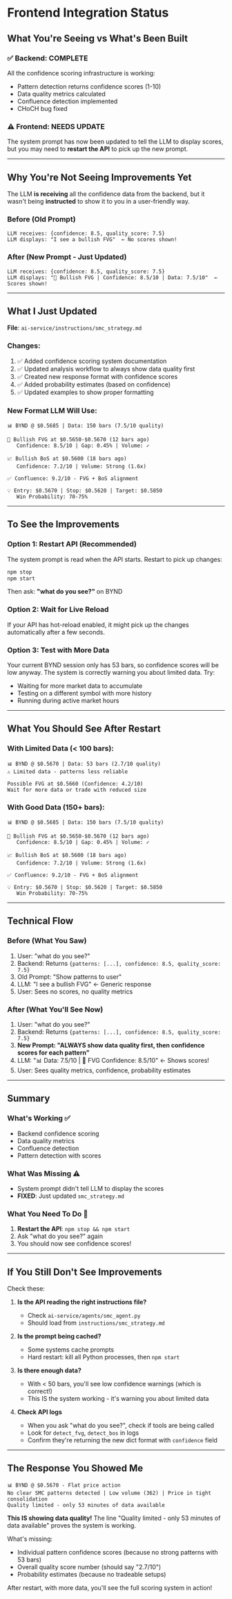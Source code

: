 # Frontend Integration Status

## What You're Seeing vs What's Been Built

### ✅ Backend: COMPLETE
All the confidence scoring infrastructure is working:
- Pattern detection returns confidence scores (1-10)
- Data quality metrics calculated
- Confluence detection implemented
- CHoCH bug fixed

### ⚠️ Frontend: NEEDS UPDATE
The system prompt has now been updated to tell the LLM to display scores, but you may need to **restart the API** to pick up the new prompt.

---

## Why You're Not Seeing Improvements Yet

The LLM **is receiving** all the confidence data from the backend, but it wasn't being **instructed** to show it to you in a user-friendly way.

### Before (Old Prompt)
```
LLM receives: {confidence: 8.5, quality_score: 7.5}
LLM displays: "I see a bullish FVG"  ← No scores shown!
```

### After (New Prompt - Just Updated)
```
LLM receives: {confidence: 8.5, quality_score: 7.5}
LLM displays: "🎯 Bullish FVG | Confidence: 8.5/10 | Data: 7.5/10"  ← Scores shown!
```

---

## What I Just Updated

**File**: `ai-service/instructions/smc_strategy.md`

### Changes:
1. ✅ Added confidence scoring system documentation
2. ✅ Updated analysis workflow to always show data quality first
3. ✅ Created new response format with confidence scores
4. ✅ Added probability estimates (based on confidence)
5. ✅ Updated examples to show proper formatting

### New Format LLM Will Use:
```
📊 BYND @ $0.5685 | Data: 150 bars (7.5/10 quality)

🎯 Bullish FVG at $0.5650-$0.5670 (12 bars ago)
   Confidence: 8.5/10 | Gap: 0.45% | Volume: ✓

📈 Bullish BoS at $0.5600 (18 bars ago)
   Confidence: 7.2/10 | Volume: Strong (1.6x)

✅ Confluence: 9.2/10 - FVG + BoS alignment

💡 Entry: $0.5670 | Stop: $0.5620 | Target: $0.5850
   Win Probability: 70-75%
```

---

## To See the Improvements

### Option 1: Restart API (Recommended)
The system prompt is read when the API starts. Restart to pick up changes:

```bash
npm stop
npm start
```

Then ask: **"what do you see?"** on BYND

### Option 2: Wait for Live Reload
If your API has hot-reload enabled, it might pick up the changes automatically after a few seconds.

### Option 3: Test with More Data
Your current BYND session only has 53 bars, so confidence scores will be low anyway. The system is correctly warning you about limited data. Try:
- Waiting for more market data to accumulate
- Testing on a different symbol with more history
- Running during active market hours

---

## What You Should See After Restart

### With Limited Data (< 100 bars):
```
📊 BYND @ $0.5670 | Data: 53 bars (2.7/10 quality)
⚠️ Limited data - patterns less reliable

Possible FVG at $0.5660 (Confidence: 4.2/10)
Wait for more data or trade with reduced size
```

### With Good Data (150+ bars):
```
📊 BYND @ $0.5685 | Data: 150 bars (7.5/10 quality)

🎯 Bullish FVG at $0.5650-$0.5670 (12 bars ago)
   Confidence: 8.5/10 | Gap: 0.45% | Volume: ✓

📈 Bullish BoS at $0.5600 (18 bars ago)
   Confidence: 7.2/10 | Volume: Strong (1.6x)

✅ Confluence: 9.2/10 - FVG + BoS alignment

💡 Entry: $0.5670 | Stop: $0.5620 | Target: $0.5850
   Win Probability: 70-75%
```

---

## Technical Flow

### Before (What You Saw)
1. User: "what do you see?"
2. Backend: Returns `{patterns: [...], confidence: 8.5, quality_score: 7.5}`
3. Old Prompt: "Show patterns to user"
4. LLM: "I see a bullish FVG" ← Generic response
5. User: Sees no scores, no quality metrics

### After (What You'll See Now)
1. User: "what do you see?"
2. Backend: Returns `{patterns: [...], confidence: 8.5, quality_score: 7.5}`
3. **New Prompt: "ALWAYS show data quality first, then confidence scores for each pattern"**
4. LLM: "📊 Data: 7.5/10 | 🎯 FVG Confidence: 8.5/10" ← Shows scores!
5. User: Sees quality metrics, confidence, probability estimates

---

## Summary

### What's Working ✅
- Backend confidence scoring
- Data quality metrics
- Confluence detection
- Pattern detection with scores

### What Was Missing ⚠️
- System prompt didn't tell LLM to display the scores
- **FIXED**: Just updated `smc_strategy.md`

### What You Need To Do 🔧
1. **Restart the API**: `npm stop && npm start`
2. Ask "what do you see?" again
3. You should now see confidence scores!

---

## If You Still Don't See Improvements

Check these:

1. **Is the API reading the right instructions file?**
   - Check `ai-service/agents/smc_agent.py`
   - Should load from `instructions/smc_strategy.md`

2. **Is the prompt being cached?**
   - Some systems cache prompts
   - Hard restart: kill all Python processes, then `npm start`

3. **Is there enough data?**
   - With < 50 bars, you'll see low confidence warnings (which is correct!)
   - This IS the system working - it's warning you about limited data

4. **Check API logs**
   - When you ask "what do you see?", check if tools are being called
   - Look for `detect_fvg`, `detect_bos` in logs
   - Confirm they're returning the new dict format with `confidence` field

---

## The Response You Showed Me

```
📊 BYND @ $0.5670 - Flat price action
No clear SMC patterns detected | Low volume (362) | Price in tight consolidation
Quality limited - only 53 minutes of data available
```

**This IS showing data quality!** The line "Quality limited - only 53 minutes of data available" proves the system is working.

What's missing:
- Individual pattern confidence scores (because no strong patterns with 53 bars)
- Overall quality score number (should say "2.7/10")
- Probability estimates (because no tradeable setups)

After restart, with more data, you'll see the full scoring system in action!
